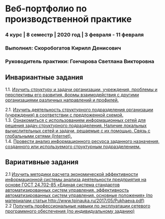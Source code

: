 # Веб-портфолио по производственной практике
### 4 курс | 8 семестр | 2020 год | 3 февраля - 11 февраля
### Выполнил: Скоробогатов Кирилл Денисович
### Руководитель практики: Гончарова Светлана Викторовна  


## Инвариантные задания
1.1. [Изучить структуру и задачи организации, учреждения, проблемы и перспективы его развития, формы взаимодействия с другими организациями различных направлений и профилей. ](https://github.com/Yalkinzsun/tech-pract/blob/master/1_1.docx) 

2.1. [Изучить деятельность структурного подразделения организации (учреждения) в соответствии с предложенной схемой.](https://github.com/Yalkinzsun/tech-pract/blob/master/1_2.docx)  
1.3. [Ознакомиться с использованием информационных сетей для решения задач структурного подразделения. Наличие локальных вычислительных сетей и задачи, решаемые с их помощью. Связь с глобальными сетями (Internet). ](https://github.com/Yalkinzsun/tech-pract/blob/master/1_3.docx)  
1.4. [Провести анализ информационного ресурса заданного назначения, созданного или используемого структурным подразделением. ](https://github.com/Yalkinzsun/tech-pract/blob/master/1_4.docx)  


## Вариативные задания
2.1 [Изучить методики расчета экономической эффективности информационной системы анализа деятельности предприятия на основе ГОСТ 24.702-85 «Единая система стандартов автоматизированных систем управления. эффективность автоматизированных систем управления. основные положения» (по материалам статьи http://www.tpinauka.ru/2017/05/Pukhaeva.pdf)](https://github.com/Yalkinzsun/tech-pract/blob/master/2_1.docx)  
2.2 [Получить профессиональные навыки по эксплуатации сетевого программного обеспечения (по индивидуальному заданию)](https://github.com/Yalkinzsun/tech-pract/blob/master/2_2.docx)  
